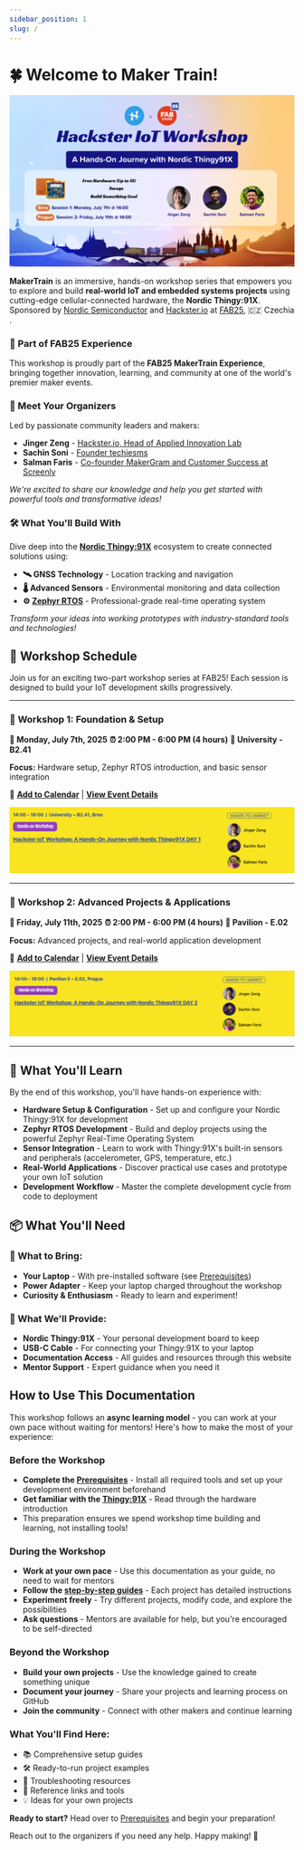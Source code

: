 ```yaml
---
sidebar_position: 1
slug: /
---
```


# 🍀 Welcome to Maker Train!

![Maker Train Poster](/img/welcome-to-maker-train/workshop-poster.png)

**MakerTrain** is an immersive, hands-on workshop series that empowers you to explore and build **real-world IoT and embedded systems projects** using cutting-edge cellular-connected hardware, the **Nordic Thingy:91X**. Sponsored by [Nordic Semiconductor](https://www.nordicsemi.com/) and [Hackster.io](https://www.hackster.io/) at [FAB25](https://fab25.fabevent.org/), 🇨🇿 Czechia .

### 🎪 Part of FAB25 Experience
This workshop is proudly part of the **FAB25 MakerTrain Experience**, bringing together innovation, learning, and community at one of the world's premier maker events.

### 👥 Meet Your Organizers
Led by passionate community leaders and makers:
- **Jinger Zeng** - [Hackster.io, Head of Applied Innovation Lab](https://www.linkedin.com/in/jingerzeng/)
- **Sachin Soni** - [ Founder techiesms](https://www.linkedin.com/in/techiesms/)
- **Salman Faris** - [ Co-founder MakerGram and Customer Success at Screenly](https://www.linkedin.com/in/salmanfarisvp/)

*We're excited to share our knowledge and help you get started with powerful tools and transformative ideas!*

### 🛠️ What You'll Build With
Dive deep into the **[Nordic Thingy:91X](https://www.nordicsemi.com/Products/Development-hardware/Nordic-Thingy-91-X)** ecosystem to create connected solutions using:

- **🛰️ GNSS Technology** - Location tracking and navigation
- **🌡️ Advanced Sensors** - Environmental monitoring and data collection
- **⚙️ [Zephyr RTOS](https://www.zephyrproject.org/)** - Professional-grade real-time operating system


*Transform your ideas into working prototypes with industry-standard tools and technologies!*


## 📅 Workshop Schedule

Join us for an exciting two-part workshop series at FAB25! Each session is designed to build your IoT development skills progressively.

---

### 🎯 **Workshop 1: Foundation & Setup**
**📅 Monday, July 7th, 2025**
**⏰ 2:00 PM - 6:00 PM (4 hours)**
**📍 University - B2.41**

**Focus:** Hardware setup, Zephyr RTOS introduction, and basic sensor integration

📌 **[Add to Calendar](https://www.google.com/calendar/render?action=TEMPLATE&text=Hackster+IoT+Workshop%3A+A+Hands-On+Journey+with+Nordic+Thingy91X+DAY+1&dates=20250707T120000Z/20250707T160000Z&location=University+%E2%80%93+B2.41&details=Join+Hackster%E2%80%99s+IoT+workshop+to+get+hands-on+experience+with+the+Nordic+Thingy%3A91X+for+cellular+IoT+development.+Perfect+for+asset+tracking+and+sensor-based+applications.%0A%0AEvent+details%3A+https%3A%2F%2Flink.makergram.com%2Ffab25day1)** | **[View Event Details](https://fab25.fabevent.org/programs/schedule?day=2025-07-07&title=hackster-iot-workshop-a-hands-on-journey-with-nordic-thingy91x-day-1&event=9ab05216-9ba8-412a-9e84-4e74799e6c6e)**

[![Workshop 1 Poster](/img/welcome-to-maker-train/workshop-one.png)](https://fab25.fabevent.org/programs/schedule?day=2025-07-07&title=hackster-iot-workshop-a-hands-on-journey-with-nordic-thingy91x-day-1&event=9ab05216-9ba8-412a-9e84-4e74799e6c6e)

---

### 🚀 **Workshop 2: Advanced Projects & Applications**
**📅 Friday, July 11th, 2025**
**⏰ 2:00 PM - 6:00 PM (4 hours)**
**📍 Pavilion - E.02**

**Focus:** Advanced projects, and real-world application development

📌 **[Add to Calendar](https://www.google.com/calendar/render?action=TEMPLATE&text=Hackster+IoT+Workshop%3A+A+Hands-On+Journey+with+Nordic+Thingy91X+DAY+2&dates=20250711T120000Z/20250711T160000Z&location=Pavilion+%E2%80%93+E.02&details=Join+Hackster%E2%80%99s+IoT+workshop+to+get+hands-on+experience+with+the+Nordic+Thingy%3A91X+for+cellular+IoT+development.+Perfect+for+asset+tracking+and+sensor-based+applications.%0A%0AEvent+details%3A+https%3A%2F%2Flink.makergram.com%2Ffab25day2)** | **[View Event Details](https://fab25.fabevent.org/programs/schedule?day=2025-07-11&title=hackster-iot-workshop-a-hands-on-journey-with-nordic-thingy91x-day-2&event=60f3eba6-f920-4c08-a3f0-154487750afd)**

[![Workshop 2 Poster](/img/welcome-to-maker-train/workshop-two.png)](https://fab25.fabevent.org/programs/schedule?day=2025-07-11&title=hackster-iot-workshop-a-hands-on-journey-with-nordic-thingy91x-day-2&event=60f3eba6-f920-4c08-a3f0-154487750afd)

---


## 🎯 What You'll Learn

By the end of this workshop, you'll have hands-on experience with:

- **Hardware Setup & Configuration** - Set up and configure your Nordic Thingy:91X for development
- **Zephyr RTOS Development** - Build and deploy projects using the powerful Zephyr Real-Time Operating System
- **Sensor Integration** - Learn to work with Thingy:91X's built-in sensors and peripherals (accelerometer, GPS, temperature, etc.)
-  **Real-World Applications** - Discover practical use cases and prototype your own IoT solution
-  **Development Workflow** - Master the complete development cycle from code to deployment

## 📦 What You'll Need

### 🎒 What to Bring:
- **Your Laptop** - With pre-installed software (see [Prerequisites](category/-pre-requisites))
- **Power Adapter** - Keep your laptop charged throughout the workshop
- **Curiosity & Enthusiasm** - Ready to learn and experiment!

### 🎁 What We'll Provide:
- **Nordic Thingy:91X** - Your personal development board to keep
- **USB-C Cable** - For connecting your Thingy:91X to your laptop
- **Documentation Access** - All guides and resources through this website
- **Mentor Support** - Expert guidance when you need it


## How to Use This Documentation

This workshop follows an **async learning model** - you can work at your own pace without waiting for mentors! Here's how to make the most of your experience:

### Before the Workshop
- **Complete the [Prerequisites](/prerequisites/install-tools)** - Install all required tools and set up your development environment beforehand
- **Get familiar with the [Thingy:91X](/prerequisites/introduction-to-thingy91x)** - Read through the hardware introduction
- This preparation ensures we spend workshop time building and learning, not installing tools!

### During the Workshop
- **Work at your own pace** - Use this documentation as your guide, no need to wait for mentors
- **Follow the [step-by-step guides](/category/--guides/)** - Each project has detailed instructions
- **Experiment freely** - Try different projects, modify code, and explore the possibilities
- **Ask questions** - Mentors are available for help, but you're encouraged to be self-directed

### Beyond the Workshop
- **Build your own projects** - Use the knowledge gained to create something unique
- **Document your journey** - Share your projects and learning process on GitHub
- **Join the community** - Connect with other makers and continue learning

### What You'll Find Here:
- 📚 Comprehensive setup guides
- 🛠️ Ready-to-run project examples
- 🔧 Troubleshooting resources
- 🔗 Reference links and tools
- 💡 Ideas for your own projects

**Ready to start?** Head over to [Prerequisites](category/-pre-requisites) and begin your preparation!

Reach out to the organizers if you need any help. Happy making! 🚀
